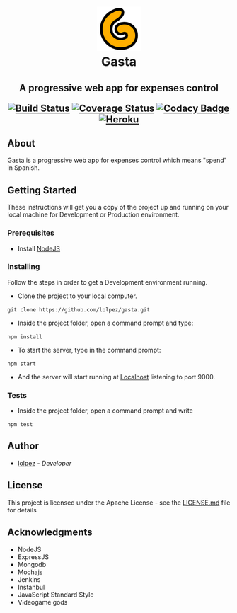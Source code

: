 <h1 align="center">
    <a href="https://github.com/lolpez/gasta">
        <img src="https://raw.githubusercontent.com/lolpez/gasta/master/public/img/gasta-logo.png" alt="testcafe" height=100 />
    </a>
    <br>Gasta
</h1>
<h2 align="center">
A progressive web app for expenses control

[![Build Status](https://travis-ci.com/lolpez/gasta.svg?branch=master)](https://travis-ci.com/lolpez/gasta)
[![Coverage Status](https://coveralls.io/repos/github/lolpez/gasta/badge.svg?branch=master)](https://coveralls.io/github/lolpez/gasta?branch=master)
[![Codacy Badge](https://api.codacy.com/project/badge/Grade/0164d9a766e34481a176d0e170507ef2)](https://www.codacy.com/app/lolpez/gasta?utm_source=github.com&amp;utm_medium=referral&amp;utm_content=lolpez/gasta&amp;utm_campaign=Badge_Grade)
[![Heroku](https://heroku-badge.herokuapp.com/?app=gasta&style=flat&svg=1)](https://gasta.herokuapp.com/)
</h2>

## About

Gasta is a progressive web app for expenses control which means "spend" in Spanish.

## Getting Started

These instructions will get you a copy of the project up and running on your local machine for Development or Production environment.

### Prerequisites

* Install [NodeJS](https://nodejs.org)

### Installing

Follow the steps in order to get a Development environment running.

* Clone the project to your local computer.
```
git clone https://github.com/lolpez/gasta.git
```

* Inside the project folder, open a command prompt and type:
```
npm install
```
* To start the server, type in the command prompt:
```
npm start
```
* And the server will start running at <a href="http://localhost:3000" target="_blank">Localhost</a> listening to port 9000.

### Tests

* Inside the project folder, open a command prompt and write
```
npm test
```

## Author

* [lolpez](https://github.com/lolpez) - *Developer*

## License

This project is licensed under the Apache License - see the [LICENSE.md](LICENSE) file for details

## Acknowledgments

* NodeJS
* ExpressJS
* Mongodb
* Mochajs
* Jenkins
* Instanbul
* JavaScript Standard Style
* Videogame gods
